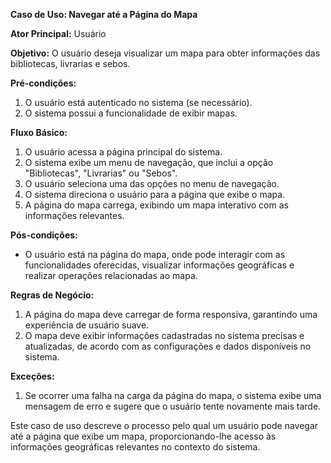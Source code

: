 **Caso de Uso: Navegar até a Página do Mapa**

**Ator Principal:** Usuário

**Objetivo:** O usuário deseja visualizar um mapa para obter informações das bibliotecas, livrarias e sebos.

**Pré-condições:**
1. O usuário está autenticado no sistema (se necessário).
2. O sistema possui a funcionalidade de exibir mapas.

**Fluxo Básico:**

1. O usuário acessa a página principal do sistema.
2. O sistema exibe um menu de navegação, que inclui a opção "Bibliotecas", "Livrarias" ou "Sebos".
3. O usuário seleciona uma das opções no menu de navegação.
4. O sistema direciona o usuário para a página que exibe o mapa.
5. A página do mapa carrega, exibindo um mapa interativo com as informações relevantes.

**Pós-condições:**

- O usuário está na página do mapa, onde pode interagir com as funcionalidades oferecidas, visualizar informações geográficas e realizar operações relacionadas ao mapa.

**Regras de Negócio:**

1. A página do mapa deve carregar de forma responsiva, garantindo uma experiência de usuário suave.
2. O mapa deve exibir informações cadastradas no sistema precisas e atualizadas, de acordo com as configurações e dados disponíveis no sistema.

**Exceções:**

1. Se ocorrer uma falha na carga da página do mapa, o sistema exibe uma mensagem de erro e sugere que o usuário tente novamente mais tarde.

Este caso de uso descreve o processo pelo qual um usuário pode navegar até a página que exibe um mapa, proporcionando-lhe acesso às informações geográficas relevantes no contexto do sistema.